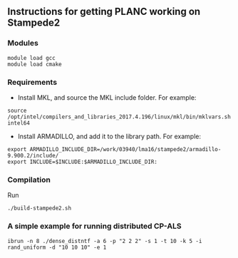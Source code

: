 ## Instructions for getting PLANC working on Stampede2

### Modules
```
module load gcc
module load cmake
```

### Requirements

- Install MKL, and source the MKL include folder. For example:
```
source /opt/intel/compilers_and_libraries_2017.4.196/linux/mkl/bin/mklvars.sh intel64
```
- Install ARMADILLO, and add it to the library path. For example:
```
export ARMADILLO_INCLUDE_DIR=/work/03940/lma16/stampede2/armadillo-9.900.2/include/
export INCLUDE=$INCLUDE:$ARMADILLO_INCLUDE_DIR:
```

### Compilation

Run
```
./build-stampede2.sh
```

### A simple example for running distributed CP-ALS

```
ibrun -n 8 ./dense_distntf -a 6 -p "2 2 2" -s 1 -t 10 -k 5 -i rand_uniform -d "10 10 10" -e 1
```